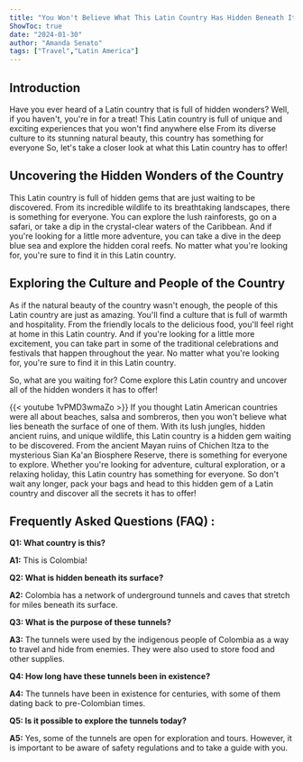 ```yaml
---
title: "You Won't Believe What This Latin Country Has Hidden Beneath Its Surface!"
ShowToc: true 
date: "2024-01-30"
author: "Amanda Senato" 
tags: ["Travel","Latin America"]
---
```

## Introduction 

Have you ever heard of a Latin country that is full of hidden wonders? Well, if you haven't, you're in for a treat! This Latin country is full of unique and exciting experiences that you won't find anywhere else From its diverse culture to its stunning natural beauty, this country has something for everyone So, let's take a closer look at what this Latin country has to offer!

## Uncovering the Hidden Wonders of the Country

This Latin country is full of hidden gems that are just waiting to be discovered. From its incredible wildlife to its breathtaking landscapes, there is something for everyone. You can explore the lush rainforests, go on a safari, or take a dip in the crystal-clear waters of the Caribbean. And if you're looking for a little more adventure, you can take a dive in the deep blue sea and explore the hidden coral reefs. No matter what you're looking for, you're sure to find it in this Latin country. 

## Exploring the Culture and People of the Country

As if the natural beauty of the country wasn't enough, the people of this Latin country are just as amazing. You'll find a culture that is full of warmth and hospitality. From the friendly locals to the delicious food, you'll feel right at home in this Latin country. And if you're looking for a little more excitement, you can take part in some of the traditional celebrations and festivals that happen throughout the year. No matter what you're looking for, you're sure to find it in this Latin country. 

So, what are you waiting for? Come explore this Latin country and uncover all of the hidden wonders it has to offer!

{{< youtube 1vPMD3wmaZo >}} 
If you thought Latin American countries were all about beaches, salsa and sombreros, then you won't believe what lies beneath the surface of one of them. With its lush jungles, hidden ancient ruins, and unique wildlife, this Latin country is a hidden gem waiting to be discovered. From the ancient Mayan ruins of Chichen Itza to the mysterious Sian Ka'an Biosphere Reserve, there is something for everyone to explore. Whether you're looking for adventure, cultural exploration, or a relaxing holiday, this Latin country has something for everyone. So don't wait any longer, pack your bags and head to this hidden gem of a Latin country and discover all the secrets it has to offer!

## Frequently Asked Questions (FAQ) :
**Q1: What country is this?**

**A1:** This is Colombia!

**Q2: What is hidden beneath its surface?**

**A2:** Colombia has a network of underground tunnels and caves that stretch for miles beneath its surface.

**Q3: What is the purpose of these tunnels?**

**A3:** The tunnels were used by the indigenous people of Colombia as a way to travel and hide from enemies. They were also used to store food and other supplies.

**Q4: How long have these tunnels been in existence?**

**A4:** The tunnels have been in existence for centuries, with some of them dating back to pre-Colombian times.

**Q5: Is it possible to explore the tunnels today?**

**A5:** Yes, some of the tunnels are open for exploration and tours. However, it is important to be aware of safety regulations and to take a guide with you.



